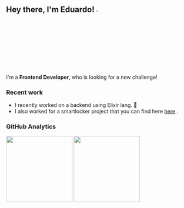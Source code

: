 ## Hey there, I'm Eduardo! <img src= "https://user-images.githubusercontent.com/26300784/170683899-22b62921-40db-4631-822b-8de922e6ae16.gif" width = 4%>



I'm a **Frontend Developer**, who is looking for a new challenge!

### Recent work
- I recently worked on a backend using Elixir lang. 🧪
- I also worked for a smartlocker project that you can find here [here](https://gitlab.com/oz_wonderland/py-locker) .


### GitHub Analytics

<p align="left">
  <img height="180em"  src= "https://github-readme-stats.vercel.app/api?username=Edix96&show_icons=true&theme=tokyonight">
  <img height="180em"  src= "https://github-readme-stats.vercel.app/api/top-langs/?username=Edix96&show_icons=true&theme=tokyonight&layout=compact">
</p>

<!---
Edix96/Edix96 is a ✨ special ✨ repository because its `README.md` (this file) appears on your GitHub profile.
You can click the Preview link to take a look at your changes.
--->
